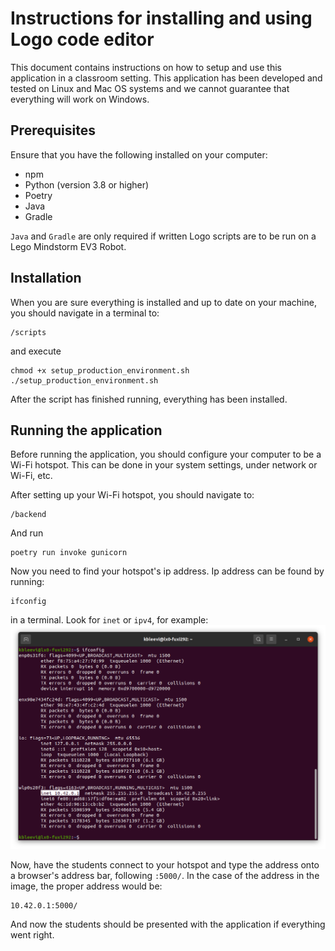 # Instructions for installing and using Logo code editor

This document contains instructions on how to setup and use this application in a classroom setting. This application has been developed and tested on Linux and Mac OS systems and we cannot guarantee that everything will work on Windows.

## Prerequisites
Ensure that you have the following installed on your computer:

- npm
- Python (version 3.8 or higher)
- Poetry
- Java
- Gradle

`Java` and `Gradle` are only required if written Logo scripts are to be run on a Lego Mindstorm EV3 Robot.


## Installation
When you are sure everything is installed and up to date on your machine, you should navigate in a terminal to:

```
/scripts
```

and execute

```
chmod +x setup_production_environment.sh
./setup_production_environment.sh
```

After the script has finished running, everything has been installed.

## Running the application
Before running the application, you should configure your computer to be a Wi-Fi hotspot. This can be done in your system settings, under network or Wi-Fi, etc.

After setting up your Wi-Fi hotspot, you should navigate to:
```
/backend
```

And run
```
poetry run invoke gunicorn
```
Now you need to find your hotspot's ip address. Ip address can be found by running: 
```
ifconfig
```

in a terminal. Look for `inet` or `ipv4`, for example:
![image showing example address](/media/Inet.png)


Now, have the students connect to your hotspot and type the address onto a browser's address bar, following `:5000/`. In the case of the address in the image, the proper address would be:
```
10.42.0.1:5000/
```

And now the students should be presented with the application if everything went right.